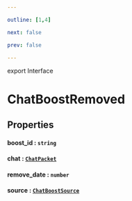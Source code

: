 ```yaml
---

outline: [1,4]

next: false

prev: false

---
```


export Interface
# ChatBoostRemoved

## Properties

#### boost_id : `string`

#### chat : [`ChatPacket`](./ChatPacket.md)

#### remove_date : `number`

#### source : [`ChatBoostSource`](../type-aliases/ChatBoostSource.md)
